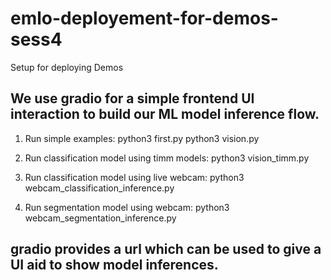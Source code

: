 # emlo-deployement-for-demos-sess4
Setup for deploying Demos

## We use gradio for a simple frontend UI interaction to build our ML model inference flow.

1. Run simple examples:
    python3 first.py
    python3 vision.py

2. Run classification model using timm models:
    python3 vision_timm.py

3. Run classification model using live webcam:
    python3 webcam_classification_inference.py

4. Run segmentation model using webcam:
    python3 webcam_segmentation_inference.py

## gradio provides a url which can be used to give a UI aid to show model inferences.

